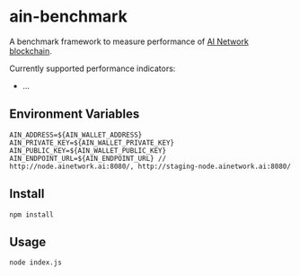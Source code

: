 # ain-benchmark

A benchmark framework to measure performance of [AI Network blockchain](https://github.com/ainblockchain/ain-blockchain).

Currently supported performance indicators:
- ...

## Environment Variables
```
AIN_ADDRESS=${AIN_WALLET_ADDRESS}
AIN_PRIVATE_KEY=${AIN_WALLET_PRIVATE_KEY}
AIN_PUBLIC_KEY=${AIN_WALLET_PUBLIC_KEY}
AIN_ENDPOINT_URL=${AIN_ENDPOINT_URL} // http://node.ainetwork.ai:8080/, http://staging-node.ainetwork.ai:8080/
```

## Install
```
npm install
```

## Usage
```
node index.js
```
